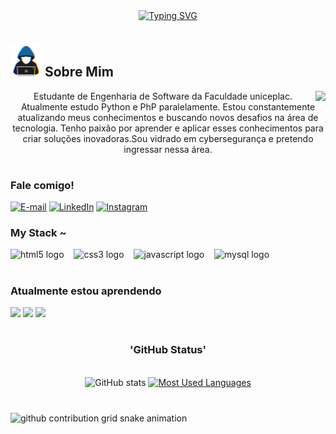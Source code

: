 <div align="center">
  <a href="https://git.io/typing-svg">
    <img src="https://readme-typing-svg.demolab.com?font=Fira+Code&weight=500&size=22&pause=1000&color=FFFFFF&center=true&vCenter=true&random=false&width=524&lines=%E2%8A%B9+Bem+vindo+ao+meu+perfil!" alt="Typing SVG">
  </a>
</div>

#
## <picture><img src = "https://github.com/MdAmiruddin/MdAmiruddin/blob/main/Assets/about_me.gif" width = 50px></picture> **Sobre Mim**
<picture> <img align="right" src="https://media.giphy.com/media/HW3T1wWW3z2Ff2cpXO/giphy.gif"></picture>
<p align="center">Estudante de Engenharia de Software da Faculdade uniceplac. Atualmente estudo Python e PhP paralelamente.
Estou constantemente atualizando meus conhecimentos e buscando novos desafios na área de tecnologia. Tenho paixão por aprender e aplicar esses conhecimentos para criar soluções inovadoras.Sou vidrado em cybersegurança e pretendo ingressar nessa área.
  
#

<img align="right" alt="" height="190px" src="./src/study.gif">

<h3 align="left">Fale comigo!</h3>

[![E-mail](https://img.shields.io/badge/-Email-000?style=for-the-badge&logo=microsoft-outlook&logoColor=FF00F6&color:FFF)](mailto:)
[![LinkedIn](https://img.shields.io/badge/-LinkedIn-000?style=for-the-badge&logo=linkedin&logoColor=FF00F6&color:FFF)](https://www.linkedin.com/in//)
[![Instagram](https://img.shields.io/badge/-Instagram-000?style=for-the-badge&logo=instagram&logoColor=FF00F6&color:FFF)](https://www.instagram.com//)


<h3 align="left">My Stack ~</h3>

<div align="left">
  <img src="https://cdn.jsdelivr.net/gh/devicons/devicon/icons/html5/html5-original.svg" height="35" alt="html5 logo"  />
  <img width="8" />
  <img src="https://cdn.jsdelivr.net/gh/devicons/devicon/icons/css3/css3-original.svg" height="35" alt="css3 logo"  />
  <img width="8" />
  <img src="https://cdn.jsdelivr.net/gh/devicons/devicon/icons/javascript/javascript-plain.svg" height="35" alt="javascript logo"  />
  <img width="8" />
  <img src="https://cdn.jsdelivr.net/gh/devicons/devicon/icons/mysql/mysql-original.svg" height="35" alt="mysql logo"  />
  <img width="8" />

#  

 <h3 align="left"> Atualmente estou aprendendo </h3>
 <img src="https://cdn.jsdelivr.net/gh/devicons/devicon@latest/icons/python/python-original.svg" height="35"  /> <img src="https://cdn.jsdelivr.net/gh/devicons/devicon@latest/icons/cakephp/cakephp-original.svg" height="35" />  <img src="https://cdn.jsdelivr.net/gh/devicons/devicon@latest/icons/php/php-original.svg" height="35"  />
          
          
#


<div style="text-align: center;" align="center">
  <h3>'GitHub Status'</h3>
  <br>
  <img src="https://github-readme-stats-git-masterrstaa-rickstaa.vercel.app/api?username=Melopjl&hide_title=true&show_icons=true&include_all_commits=false&count_private=true&line_height=25&hide=issues&bg_color=000&title_color=FF00F6&text_color=FFF&border_radius=3&border_color=36123c&icon_color=00FF00&theme=jolly" alt="GitHub stats">

  <a href="https://github.com/Melopjl/github-readme-stats">
    <img src="https://github-readme-stats-git-masterrstaa-rickstaa.vercel.app/api/top-langs/?username=Melopjl&line_height=10&card_width=290&layout=compact&hide_title=false&count_private=true&langs_count=4&show_icons=true&title_color=FF00F6&hide=html,css&bg_color=000&text_color=8B8B8B&border_radius=3&border_color=FF00F6&count_private=true" alt="Most Used Languages">
  </a>
</div>


#

<picture align="center">
  <source media="(prefers-color-scheme: dark)" srcset="https://raw.githubusercontent.com/mari4souza/Melopjl/output/github-contribution-grid-snake-dark.svg">
  <source media="(prefers-color-scheme: light)" srcset="https://raw.githubusercontent.com/mari4souza/Melopjl/output/github-contribution-grid-snake-dark.svg">
  <img align="center" alt="github contribution grid snake animation" src="https://raw.githubusercontent.com/Melopjl/mari4souza/output/github-contribution-grid-snake.svg">
</picture>
